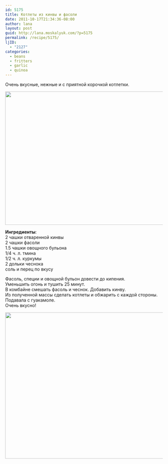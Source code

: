 ```yaml
---
id: 5175
title: Котлеты из кинвы и фасоли
date: 2011-10-17T21:34:36-08:00
author: lana
layout: post
guid: http://lana.moskalyuk.com/?p=5175
permalink: /recipe/5175/
ljID:
  - "2127"
categories:
  - beans
  - fritters
  - garlic
  - quinoa
---
```

Очень вкусные, нежные и с приятной корочкой котлетки.

<img loading="lazy" class="alignnone" title="quinoa cakes" src="http://farm7.static.flickr.com/6175/6256541842_2b4b5906e1_z.jpg" alt="" width="640" height="427" /> 

**Ингредиенты**:  
2 чашки отваренной кинвы  
2 чашки фасоли  
1.5 чашки овощного бульона  
1/4 ч. л. тмина  
1/2 ч. л. куркумы  
2 дольки чеснока  
соль и перец по вкусу

Фасоль, специи и овощной бульон довести до кипения.  
Уменьшить огонь и тушить 25 минут.  
В комбайне смешать фасоль и чеснок. Добавить кинву.  
Из полученной массы сделать котлеты и обжарить с каждой стороны.  
Подавала с гуакамоле.  
Очень вкусно!

<img loading="lazy" class="alignnone" title="quinoa cakes" src="http://farm7.static.flickr.com/6163/6256541150_0c69ccc806_z.jpg" alt="" width="640" height="468" />